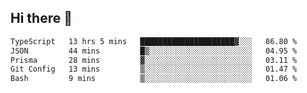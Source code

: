 ## Hi there 👋

 <!--START_SECTION:waka-->

```txt
TypeScript   13 hrs 5 mins   █████████████████████▓░░░   86.80 %
JSON         44 mins         █▒░░░░░░░░░░░░░░░░░░░░░░░   04.95 %
Prisma       28 mins         ▓░░░░░░░░░░░░░░░░░░░░░░░░   03.11 %
Git Config   13 mins         ▒░░░░░░░░░░░░░░░░░░░░░░░░   01.47 %
Bash         9 mins          ▒░░░░░░░░░░░░░░░░░░░░░░░░   01.06 %
```

<!--END_SECTION:waka-->

<!--
**ValentinRapp/ValentinRapp** is a ✨ _special_ ✨ repository because its `README.md` (this file) appears on your GitHub profile.

Here are some ideas to get you started:

- 🔭 I’m currently working on ...
- 🌱 I’m currently learning ...
- 👯 I’m looking to collaborate on ...
- 🤔 I’m looking for help with ...
- 💬 Ask me about ...
- 📫 How to reach me: ...
- 😄 Pronouns: ...
- ⚡ Fun fact: ...
-->
